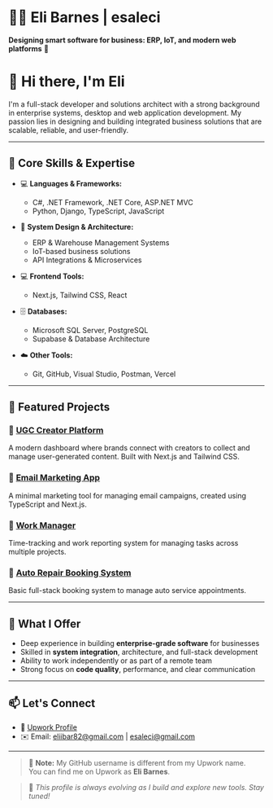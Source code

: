 # 👩‍💻 Eli Barnes | esaleci
**Designing smart software for business: ERP, IoT, and modern web platforms** 🚀

# 👋 Hi there, I'm Eli

I'm a full-stack developer and solutions architect with a strong background in enterprise systems, desktop and web application development. My passion lies in designing and building integrated business solutions that are scalable, reliable, and user-friendly.

---

## 🧠 Core Skills & Expertise

- 💻 **Languages & Frameworks:**
  - C#, .NET Framework, .NET Core, ASP.NET MVC
  - Python, Django, TypeScript, JavaScript

- 🧩 **System Design & Architecture:**
  - ERP & Warehouse Management Systems
  - IoT-based business solutions
  - API Integrations & Microservices

- 💻 **Frontend Tools:**
  - Next.js, Tailwind CSS, React

- 🗄️ **Databases:**
  - Microsoft SQL Server, PostgreSQL
  - Supabase & Database Architecture

- ☁️ **Other Tools:**
  - Git, GitHub, Visual Studio, Postman, Vercel

---

## 🚀 Featured Projects

### 🔹 [UGC Creator Platform](https://ugc-platform-mocha.vercel.app)
A modern dashboard where brands connect with creators to collect and manage user-generated content. Built with Next.js and Tailwind CSS.

### 🔹 [Email Marketing App](https://github.com/esaleci/email-marketing)
A minimal marketing tool for managing email campaigns, created using TypeScript and Next.js.

### 🔹 [Work Manager](https://github.com/esaleci/WorkManager)
Time-tracking and work reporting system for managing tasks across multiple projects.

### 🔹 [Auto Repair Booking System](https://github.com/esaleci/Auto-Repair.git)
Basic full-stack booking system to manage auto service appointments.

---

## 🎯 What I Offer

- Deep experience in building **enterprise-grade software** for businesses
- Skilled in **system integration**, architecture, and full-stack development
- Ability to work independently or as part of a remote team
- Strong focus on **code quality**, performance, and clear communication

---

## 📫 Let's Connect

- 💼 [Upwork Profile](#) <!-- https://www.upwork.com/freelancers/~01980326c775d228b5?mp_source=share -->
- ✉️ Email: eliibar82@gmail.com | esaleci@gmail.com

---

> 🔎 **Note:** My GitHub username is different from my Upwork name.  
> You can find me on Upwork as **Eli Barnes**.

> 🚧 *This profile is always evolving as I build and explore new tools. Stay tuned!*
